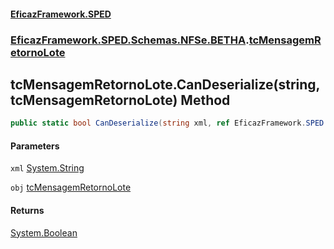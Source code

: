 #### [EficazFramework.SPED](EficazFrameworkSPED.md 'EficazFramework SPED')
### [EficazFramework.SPED.Schemas.NFSe.BETHA](EficazFramework.SPED.Schemas.NFSe.BETHA.md 'EficazFramework.SPED.Schemas.NFSe.BETHA').[tcMensagemRetornoLote](EficazFramework.SPED.Schemas.NFSe.BETHA/tcMensagemRetornoLote.md 'EficazFramework.SPED.Schemas.NFSe.BETHA.tcMensagemRetornoLote')

## tcMensagemRetornoLote.CanDeserialize(string, tcMensagemRetornoLote) Method

```csharp
public static bool CanDeserialize(string xml, ref EficazFramework.SPED.Schemas.NFSe.BETHA.tcMensagemRetornoLote obj);
```
#### Parameters

<a name='EficazFramework.SPED.Schemas.NFSe.BETHA.tcMensagemRetornoLote.CanDeserialize(string,EficazFramework.SPED.Schemas.NFSe.BETHA.tcMensagemRetornoLote).xml'></a>

`xml` [System.String](https://docs.microsoft.com/en-us/dotnet/api/System.String 'System.String')

<a name='EficazFramework.SPED.Schemas.NFSe.BETHA.tcMensagemRetornoLote.CanDeserialize(string,EficazFramework.SPED.Schemas.NFSe.BETHA.tcMensagemRetornoLote).obj'></a>

`obj` [tcMensagemRetornoLote](EficazFramework.SPED.Schemas.NFSe.BETHA/tcMensagemRetornoLote.md 'EficazFramework.SPED.Schemas.NFSe.BETHA.tcMensagemRetornoLote')

#### Returns
[System.Boolean](https://docs.microsoft.com/en-us/dotnet/api/System.Boolean 'System.Boolean')